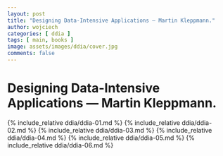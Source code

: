 ```yaml
---
layout: post
title: "Designing Data-Intensive Applications — Martin Kleppmann."
author: wojciech
categories: [ ddia ]
tags: [ main, books ]
image: assets/images/ddia/cover.jpg
comments: false
---
```


# Designing Data-Intensive Applications — Martin Kleppmann.

{% include_relative ddia/ddia-01.md %}
{% include_relative ddia/ddia-02.md %}
{% include_relative ddia/ddia-03.md %}
{% include_relative ddia/ddia-04.md %}
{% include_relative ddia/ddia-05.md %}
{% include_relative ddia/ddia-06.md %}
